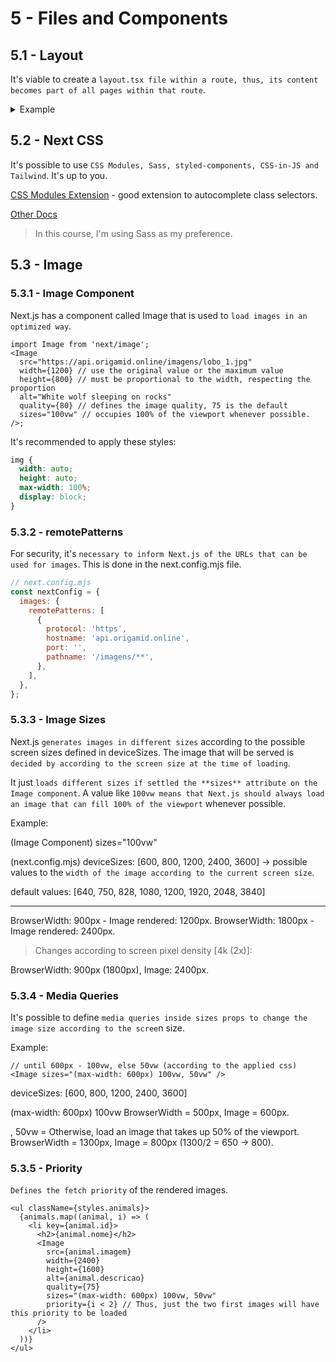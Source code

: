 # 5 - Files and Components

## 5.1 - Layout

It's viable to create a `layout.tsx file within a route, thus, its content becomes part of all pages within that route`.

<details>
<summary>Example</summary>

```tsx
// app\courses\layout.tsx
import { getCourses } from '@/api/api';
import { Metadata } from 'next';
import Link from 'next/link';

export const metadata: Metadata = {
  title: 'Origamid Courses',
  description: 'Front End and UI Design online courses.',
  keywords: ['HTML', 'CSS', 'JavaScript', 'UI Design'],
  authors: [{ name: 'Eduardo', url: 'https://github.com/eD0o' }],
};

export default async function CoursesLayout({
  children,
}: {
  children: React.ReactNode;
}) {
  const courses = await getCourses();
  return (
    <div>
      <h2>Courses</h2>
      <ul>
        {courses.map((course) => (
          <li key={course.id}>
            <Link href={`/courses/${course.slug}`}>{course.nome}</Link>
          </li>
        ))}
      </ul>
      <div>{children}</div>
    </div>
  );
}
```

</details>

## 5.2 - Next CSS

It's possible to use `CSS Modules, Sass, styled-components, CSS-in-JS and Tailwind`. It's up to you.

[CSS Modules Extension](https://marketplace.visualstudio.com/items?itemName=clinyong.vscode-css-modules) - good extension to autocomplete class selectors.

[Other Docs](https://nextjs.org/docs/app/building-your-application/styling)

> In this course, I'm using Sass as my preference.

## 5.3 - Image

### 5.3.1 - Image Component

Next.js has a component called Image that is used to `load images in an optimized way`.

```tsx
import Image from 'next/image';
<Image
  src="https://api.origamid.online/imagens/lobo_1.jpg"
  width={1200} // use the original value or the maximum value
  height={800} // must be proportional to the width, respecting the proportion
  alt="White wolf sleeping on rocks"
  quality={80} // defines the image quality, 75 is the default
  sizes="100vw" // occupies 100% of the viewport whenever possible.
/>;
```

It's recommended to apply these styles:

```css
img {
  width: auto;
  height: auto;
  max-width: 100%;
  display: block;
}
```

### 5.3.2 - remotePatterns

For security, it's `necessary to inform Next.js of the URLs that can be used for images`. This is done in the next.config.mjs file.

```mjs
// next.config.mjs
const nextConfig = {
  images: {
    remotePatterns: [
      {
        protocol: 'https',
        hostname: 'api.origamid.online',
        port: '',
        pathname: '/imagens/**',
      },
    ],
  },
};
```

### 5.3.3 - Image Sizes

Next.js `generates images in different sizes` according to the possible screen sizes defined in deviceSizes. The image that will be served is `decided by according to the screen size at the time of loading`.

It just `loads different sizes if settled the **sizes** attribute on the Image component`. A value like `100vw means that Next.js should always load an image that can fill 100% of the viewport` whenever possible.

Example:

(Image Component)
sizes="100vw"

(next.config.mjs)
deviceSizes: [600, 800, 1200, 2400, 3600] -> possible values to the `width of the image according to the current screen size`.

default values: [640, 750, 828, 1080, 1200, 1920, 2048, 3840]

---

BrowserWidth: 900px - Image rendered: 1200px.
BrowserWidth: 1800px - Image rendered: 2400px.

> Changes according to screen pixel density [4k (2x)]:

BrowserWidth: 900px (1800px), Image: 2400px.

### 5.3.4 - Media Queries

It's possible to define `media queries inside sizes props to change the image size according to the scree`n size.

Example:

```tsx
// until 600px - 100vw, else 50vw (according to the applied css)
<Image sizes="(max-width: 600px) 100vw, 50vw" />
```

deviceSizes:
[600, 800, 1200, 2400, 3600]

(max-width: 600px) 100vw
BrowserWidth = 500px, Image = 600px.

, 50vw = Otherwise, load an image that takes up 50% of the viewport.
BrowserWidth = 1300px, Image = 800px (1300/2 = 650 -> 800).

### 5.3.5 - Priority

`Defines the fetch priority` of the rendered images.

```tsx
<ul className={styles.animals}>
  {animals.map((animal, i) => (
    <li key={animal.id}>
      <h2>{animal.nome}</h2>
      <Image
        src={animal.imagem}
        width={2400}
        height={1600}
        alt={animal.descricao}
        quality={75}
        sizes="(max-width: 600px) 100vw, 50vw"
        priority={i < 2} // Thus, just the two first images will have this priority to be loaded
      />
    </li>
  ))}
</ul>
```
